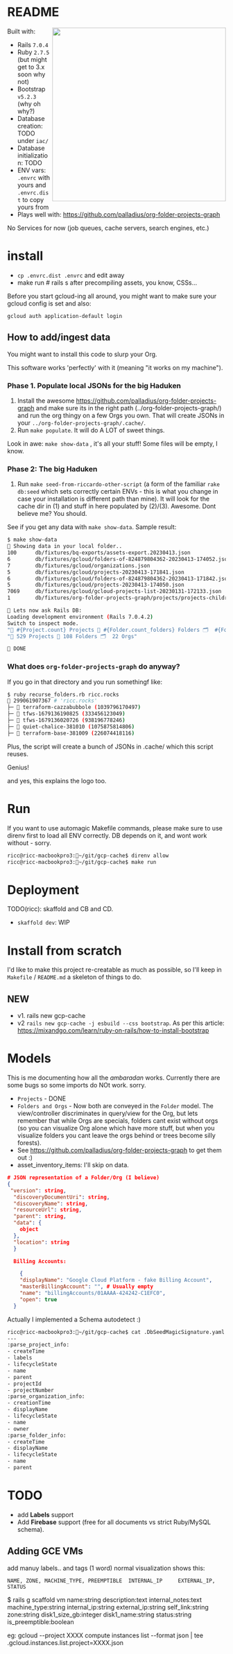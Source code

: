 # README

 <img src='https://github.com/palladius/gcp-cache/raw/main/app/assets/images/PalladiusPacans_a_very_intertwined_network_of_pizza_slices_fold_014a6801-a8d0-4122-a8f9-4aa778cb089c.png' height='400' align='right' />

Built with:

* Rails `7.0.4`
* Ruby `2.7.5` (but might get to 3.x soon why not)
* Bootstrap `v5.2.3` (why oh why?)
* Database creation: TODO under `iac/`
* Database initialization: TODO
* ENV vars: `.envrc` with yours and `.envrc.dist` to copy yours from
* Plays well with: https://github.com/palladius/org-folder-projects-graph

No Services for now (job queues, cache servers, search engines, etc.)

# install

* `cp .envrc.dist .envrc` and edit away
* make run # rails s after precompiling assets, you know, CSSs...


Before you start gcloud-ing all around, you might want to make sure your gcloud config is set and also:

`gcloud auth application-default login`


## How to add/ingest data

You might want to install this code to slurp your Org.

This software works 'perfectly' with it (meaning "it works on my machine").

### Phase 1. Populate local JSONs for the big Haduken

1. Install the awesome https://github.com/palladius/org-folder-projects-graph and make sure its in the right path (../org-folder-projects-graph/) and run the org thingy on a few Orgs you own. That will create JSONs in your `../org-folder-projects-graph/.cache/`.
2. Run `make populate`. It will do A LOT of sweet things.

Look in awe: `make show-data` , it's all your stuff! Some files will be empty, I know.

### Phase 2: The big Haduken

1. Run `make seed-from-riccardo-other-script` (a form of the familiar `rake db:seed`  which sets correctly certain ENVs - this is what you change in case your installation is different path than mine). It will look for the cache dir in (1) and stuff in here populated by (2)/(3). Awesome. Dont believe me? You should.

See if you get any data with `make show-data`. Sample result:

```bash
$ make show-data
👀 Showing data in your local folder..
100      db/fixtures/bq-exports/assets-export.20230413.json
6        db/fixtures/gcloud/folders-of-824879804362-20230413-174052.json
7        db/fixtures/gcloud/organizations.json
5        db/fixtures/gcloud/projects-20230413-171841.json
6        db/fixtures/gcloud/folders-of-824879804362-20230413-171842.json
5        db/fixtures/gcloud/projects-20230413-174050.json
7069     db/fixtures/gcloud/gcloud-projects-list-20230131-172133.json
1        db/fixtures/org-folder-projects-graph/projects/projects-childrenof-887288965373.json

👀 Lets now ask Rails DB:
Loading development environment (Rails 7.0.4.2)
Switch to inspect mode.
"🍕 #{Project.count} Projects 📂 #{Folder.count_folders} Folders 🗂️  #{Folder.count_orgs} Orgs"
"🍕 529 Projects 📂 108 Folders 🗂️  22 Orgs"

👀 DONE
```

### What does `org-folder-projects-graph` do anyway?

If you go in that directory and you run somethingf like:

```bash
$ ruby recurse_folders.rb ricc.rocks
🌲 299061907367 # 'ricc.rocks'
├─ 🍕 terraform-cazzabubbole (1039796170497)
├─ 🍕 tfws-1679136190825 (333456123049)
├─ 🍕 tfws-1679136020726 (938196778246)
├─ 🍕 quiet-chalice-381010 (1075875814806)
├─ 🍕 terraform-base-381009 (226074418116)
```

Plus, the script will create a bunch of JSONs in .cache/ which this script reuses.

Genius!

and yes, this explains the logo too.

# Run

If you want to use automagic Makefile commands, please make sure to use direnv first to load all ENV correctly.
DB depends on it, and wont work without - sorry.

```bash
ricc@ricc-macbookpro3:🏡~/git/gcp-cache$ direnv allow
ricc@ricc-macbookpro3:🏡~/git/gcp-cache$ make run
```

# Deployment

TODO(ricc): skaffold and CB and CD.

* `skaffold dev`: WIP

# Install from scratch

I'd like to make this project re-creatable as much as possible, so I'll keep in `Makefile` / `README.md` a skeleton of things to do.

## NEW

* v1. rails new gcp-cache
* v2 `rails new gcp-cache -j esbuild --css bootstrap`. As per this article: https://mixandgo.com/learn/ruby-on-rails/how-to-install-bootstrap

# Models

This is me documenting how all the *ambaradan* works. Currently there are some bugs so some imports do NOt work. sorry.

* `Projects` - DONE
* `Folders and Orgs` - Now both are conveyed in the `Folder` model. The view/controller discriminates in query/view for the Org, but lets remember that while Orgs are specials, folders cant exist without orgs (so you can visualize Org alone which have more stuff, but when you visualize folders you cant leave the orgs behind or trees become silly forests).
* See https://github.com/palladius/org-folder-projects-graph to get them out :)
* asset_inventory_items: I'll skip on data.

```json
# JSON representation of a Folder/Org (I believe)
{
 "version": string,
  "discoveryDocumentUri": string,
  "discoveryName": string,
  "resourceUrl": string,
  "parent": string,
  "data": {
    object
  },
  "location": string
  }

  Billing Accounts:

    {
    "displayName": "Google Cloud Platform - fake Billing Account",
    "masterBillingAccount": "", # Usually empty
    "name": "billingAccounts/01AAAA-424242-C1EFC0",
    "open": true
  }

```

Actually I implemented a Schema autodetect :)

```bash
ricc@ricc-macbookpro3:🏡~/git/gcp-cache$ cat .DbSeedMagicSignature.yaml
---
:parse_project_info:
- createTime
- labels
- lifecycleState
- name
- parent
- projectId
- projectNumber
:parse_organization_info:
- creationTime
- displayName
- lifecycleState
- name
- owner
:parse_folder_info:
- createTime
- displayName
- lifecycleState
- name
- parent
```

# TODO

* add **Labels** support
* Add **Firebase** support (free for all documents vs strict Ruby/MySQL schema).

## Adding GCE VMs

add manuy labels.. and tags (1 word)
normal visualization shows this:

    NAME, ZONE, MACHINE_TYPE, PREEMPTIBLE  INTERNAL_IP     EXTERNAL_IP, STATUS

$ rails g scaffold vm name:string description:text internal_notes:text machine_type:string internal_ip:string external_ip:string self_link:string zone:string disk1_size_gb:integer disk1_name:string status:string is_preemptible:boolean

eg: gcloud --project XXXX compute instances list --format json | tee .gcloud.instances.list.project=XXXX.json
